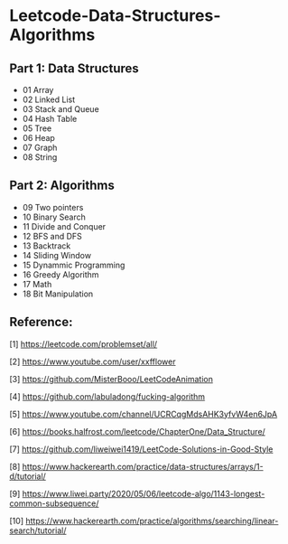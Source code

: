 # Leetcode-Data-Structures-Algorithms

## Part 1: Data Structures 
- 01 Array
- 02 Linked List
- 03 Stack and Queue
- 04 Hash Table
- 05 Tree
- 06 Heap
- 07 Graph
- 08 String

## Part 2: Algorithms
- 09 Two pointers
- 10 Binary Search
- 11 Divide and Conquer
- 12 BFS and DFS
- 13 Backtrack
- 14 Sliding Window
- 15 Dynammic Programming
- 16 Greedy Algorithm
- 17 Math
- 18 Bit Manipulation


## Reference:
[1] https://leetcode.com/problemset/all/

[2] https://www.youtube.com/user/xxfflower

[3] https://github.com/MisterBooo/LeetCodeAnimation

[4] https://github.com/labuladong/fucking-algorithm

[5] https://www.youtube.com/channel/UCRCqgMdsAHK3yfvW4en6JpA

[6] https://books.halfrost.com/leetcode/ChapterOne/Data_Structure/

[7] https://github.com/liweiwei1419/LeetCode-Solutions-in-Good-Style

[8] https://www.hackerearth.com/practice/data-structures/arrays/1-d/tutorial/

[9] https://www.liwei.party/2020/05/06/leetcode-algo/1143-longest-common-subsequence/

[10] https://www.hackerearth.com/practice/algorithms/searching/linear-search/tutorial/
